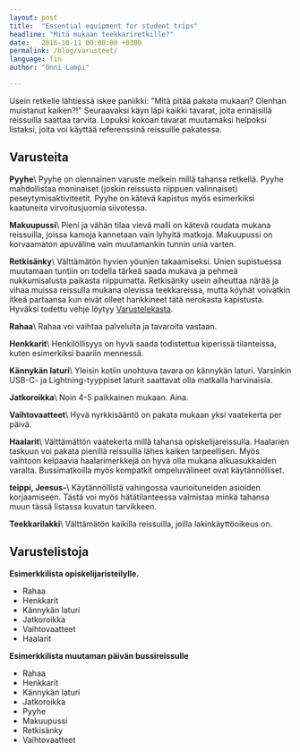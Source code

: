 ```yaml
---
layout: post
title:  "Essential equipment for student trips"
headline: "Mitä mukaan teekkariretkille?"
date:   2016-10-11 00:00:00 +0300
permalink: /blog/varusteet/
language: fin
author: "Onni Lampi"

---
```


Usein retkelle lähtiessä iskee paniikki: "Mitä pitää pakata mukaan? Olenhan muistanut kaiken?!" Seuraavaksi käyn läpi kaikki tavarat, joita erinäisillä reissuilla saattaa tarvita. Lopuksi kokoan tavarat muutamaksi helpoksi listaksi, joita voi käyttää referenssinä reissuille pakatessa.

## Varusteita

**Pyyhe**\\
Pyyhe on olennainen varuste melkein millä tahansa retkellä. Pyyhe mahdollistaa moninaiset (joskin reissusta riippuen valinnaiset) peseytymisaktiviteetit. Pyyhe on kätevä kapistus myös esimerkiksi kaatuneita virvoitusjuomia siivotessa.

**Makuupussi**\\
Pieni ja vähän tilaa vievä malli on kätevä roudata mukana reissuilla, joissa kamoja kannetaan vain lyhyitä matkoja. Makuupussi on korvaamaton apuväline vain muutamankin tunnin unia varten.

**Retkisänky**\\
Välttämätön hyvien yöunien takaamiseksi. Unien supistuessa muutamaan tuntiin on todella tärkeä saada mukava ja pehmeä nukkumisalusta paikasta riippumatta. Retkisänky usein aiheuttaa närää ja vihaa muissa reissulla mukana olevissa teekkareissa, mutta köyhät voivatkin itkeä partaansa kun eivät olleet hankkineet tätä nerokasta kapistusta. Hyväksi todettu vehje löytyy [Varustelekasta](https://varuste.net/MFH+Alumiininen+vahva+retkis%C3%A4nky+%2831904%29?_tu=30070).

**Rahaa**\\
Rahaa voi vaihtaa palveluita ja tavaroita vastaan. 

**Henkkarit**\\
Henkilöllisyys on hyvä saada todistettua kiperissä tilanteissa, kuten esimerkiksi baariin mennessä.

**Kännykän laturi**\\
Yleisin kotiin unohtuva tavara on kännykän laturi. Varsinkin USB-C- ja Lightning-tyyppiset laturit saattavat olla matkalla harvinaisia. 

**Jatkoroikka**\\
Noin 4-5 paikkainen mukaan. Aina.

**Vaihtovaatteet**\\
Hyvä nyrkkisääntö on pakata mukaan yksi vaatekerta per päivä. 

**Haalarit**\\
Välttämättön vaatekerta millä tahansa opiskelijareissulla. Haalarien taskuun voi pakata pienillä reissuilla lähes kaiken tarpeellisen. Myös vaihtoon kelpaavia haalarimerkkejä on hyvä olla mukana alkuasukkaiden varalta. Bussimatkoilla myös kompatkit ompeluvälineet ovat käytännölliset.

**teippi, Jeesus-**\\
Käytännöllistä vahingossa vaurioituneiden asioiden korjaamiseen. Tästä voi myös hätätilanteessa valmistaa minkä tahansa muun tässä listassa kuvatun tarvikkeen.

**Teekkarilakki**\\
Välttämätön kaikilla reissuilla, joilla lakinkäyttöoikeus on.

## Varustelistoja

**Esimerkkilista opiskelijaristeilylle.**

* Rahaa
* Henkkarit
* Kännykän laturi
* Jatkoroikka
* Vaihtovaatteet
* Haalarit

**Esimerkkilista muutaman päivän bussireissulle**

* Rahaa
* Henkkarit
* Kännykän laturi
* Jatkoroikka
* Pyyhe
* Makuupussi
* Retkisänky
* Vaihtovaatteet
